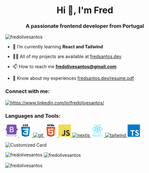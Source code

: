 <h1 align="center">Hi 👋, I'm Fred</h1>
<h3 align="center">A passionate frontend developer from Portugal</h3>

<p align="left"> <img src="https://komarev.com/ghpvc/?username=fredolivesantos&label=Profile%20views&color=0e75b6&style=flat" alt="fredolivesantos" /> </p>

- 🌱 I’m currently learning **React and Tailwind**

- 👨‍💻 All of my projects are available at [fredsantos.dev](fredsantos.dev)

- 📫 How to reach me **fredolivesantos@gmail.com**

- 📄 Know about my experiences [fredsantos.dev/resume.pdf](fredsantos.dev/resume.pdf)

<h3 align="left">Connect with me:</h3>
<p align="left">
<a href="https://linkedin.com/in/https://www.linkedin.com/in/fredolivesantos/" target="blank"><img align="center" src="https://raw.githubusercontent.com/rahuldkjain/github-profile-readme-generator/master/src/images/icons/Social/linked-in-alt.svg" alt="https://www.linkedin.com/in/fredolivesantos/" height="30" width="40" /></a>
</p>

<h3 align="left">Languages and Tools:</h3>
<p align="left"> <a href="https://getbootstrap.com" target="_blank" rel="noreferrer"> <img src="https://raw.githubusercontent.com/devicons/devicon/master/icons/bootstrap/bootstrap-plain-wordmark.svg" alt="bootstrap" width="40" height="40"/> </a> <a href="https://www.w3schools.com/css/" target="_blank" rel="noreferrer"> <img src="https://raw.githubusercontent.com/devicons/devicon/master/icons/css3/css3-original-wordmark.svg" alt="css3" width="40" height="40"/> </a> <a href="https://git-scm.com/" target="_blank" rel="noreferrer"> <img src="https://www.vectorlogo.zone/logos/git-scm/git-scm-icon.svg" alt="git" width="40" height="40"/> </a> <a href="https://www.w3.org/html/" target="_blank" rel="noreferrer"> <img src="https://raw.githubusercontent.com/devicons/devicon/master/icons/html5/html5-original-wordmark.svg" alt="html5" width="40" height="40"/> </a> <a href="https://developer.mozilla.org/en-US/docs/Web/JavaScript" target="_blank" rel="noreferrer"> <img src="https://raw.githubusercontent.com/devicons/devicon/master/icons/javascript/javascript-original.svg" alt="javascript" width="40" height="40"/> </a> <a href="https://nextjs.org/" target="_blank" rel="noreferrer"> <img src="https://cdn.worldvectorlogo.com/logos/nextjs-2.svg" alt="nextjs" width="40" height="40"/> </a> <a href="https://reactjs.org/" target="_blank" rel="noreferrer"> <img src="https://raw.githubusercontent.com/devicons/devicon/master/icons/react/react-original-wordmark.svg" alt="react" width="40" height="40"/> </a> <a href="https://tailwindcss.com/" target="_blank" rel="noreferrer"> <img src="https://www.vectorlogo.zone/logos/tailwindcss/tailwindcss-icon.svg" alt="tailwind" width="40" height="40"/> </a> <a href="https://www.typescriptlang.org/" target="_blank" rel="noreferrer"> <img src="https://raw.githubusercontent.com/devicons/devicon/master/icons/typescript/typescript-original.svg" alt="typescript" width="40" height="40"/> </a> </p>

![Customized Card](https://github-readme-stats.vercel.app/api/pin?username=fredolivesantos&repo=github-readme-stats&title_color=fff&icon_color=f9f9f9&text_color=9f9f9f&bg_color=151515)

<p><img align="left" src="https://github-readme-stats.vercel.app/api/top-langs?username=fredolivesantos&show_icons=true&locale=en&layout=compact" alt="fredolivesantos" /></p>

<p>&nbsp;<img align="center" src="https://github-readme-stats.vercel.app/api?username=fredolivesantos&show_icons=true&locale=en" alt="fredolivesantos" /></p>

<p><img align="center" src="https://github-readme-streak-stats.herokuapp.com/?user=fredolivesantos&" alt="fredolivesantos" /></p>
